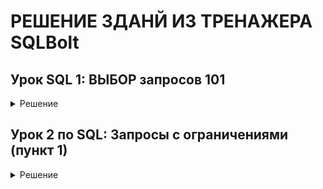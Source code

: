 # РЕШЕНИЕ ЗДАНЙ ИЗ ТРЕНАЖЕРА SQLBolt
## Урок SQL 1: ВЫБОР запросов 101
<details> 
  <summary>Решение</summary>

  1. Find the title of each film /Найдите название каждого фильма

```mysql
SELECT title FROM movies;
```

2. Find the director of each film / Найдите режиссера каждого фильма
   
```mysql
SELECT director FROM movies;
```

3. Find the title and director of each film / Найдите название и режиссера каждого фильма

```mysql
SELECT title, director FROM movies;
```
4. Find the title and year of each film / Найдите название и год выпуска каждого фильма 
```mysql
SELECT title, year FROM movies;
```
5. Find all the information about each film / Найдите всю информацию о каждом фильме

```mysql
SELECT * FROM movies;
```
</details>

## Урок 2 по SQL: Запросы с ограничениями (пункт 1)
<details> 
  <summary>Решение</summary>

1. Find the movie with a row id of 6 / Найдите фильм с идентификатором строки, равным 6

```mysql
SELECT * FROM movies
WHERE id = 6
```
2. Find the movies released in the years between 2000 and 2010 / Найдите фильмы, выпущенные в период с 2000 по 2010 год
   
```mysql
SELECT * FROM movies
WHERE year BETWEEN 2000 AND 2010
```
3. Find the movies not released in the years between 2000 and 2010 / Найдите фильмы, не вышедшие на экраны в период с 2000 по 2010 год
```mysql
SELECT * FROM movies
WHERE year NOT BETWEEN 2000 AND 2010
```
```mysql

```
```mysql

```
```mysql

```
```mysql

```
```mysql

```
```mysql

```
```mysql

```

```mysql

``````mysql

```
```mysql

```
```mysql

```
```mysql

```
```mysql

```
```mysql

```
```mysql

```
```mysql

```
```mysql

```

</details>
